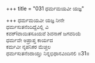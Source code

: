 +++
title = "031 ಧರ್ಮಮಯವೀ ಯಜ್ಞ"

+++
ಧರ್ಮಮಯವೀ ಯಜ್ಞ ನೀನೇ   
ಧರ್ಮಸುತನೆಂದಿದ್ದೆವಿಲ್ಲಿ ವಿ  
ಕವರ್iವಾಯಿತಸೂಯವೆ ಶಿವನಾಣೆ ಜಗವರಿಯೆ   
ಧರ್ಮವೇ ಅಪ್ರಾಪ್ತ ಕಾರ್ಯದ   
ಕರ್ಮವೀ ನೃಪನಿಕರ ಮೆಚ್ಚಲ  
ಧರ್ಮಸುತನೆಂದಾಯ್ತು ನಿನ್ನಭಿಧಾನವಿಂದಿನಲಿ     ॥31॥